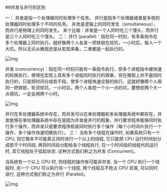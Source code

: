 ##并发与并行的区别



一：
并发是指一个处理器同时处理多个任务。
并行是指多个处理器或者是多核的处理器同时处理多个不同的任务。
并发是逻辑上的同时发生（simultaneous），而并行是物理上的同时发生。
来个比喻：并发是一个人同时吃三个馒头，而并行是三个人同时吃三个馒头。
二：
并行 (parallel)：指在同一时刻，有多条指令在多个处理器上同时执行。就好像两个人各拿一把铁锨在挖坑，一小时后，每人一个大坑。所以无论从微观还是从宏观来看，二者都是一起执行的。

![img](https://img-blog.csdn.net/20160522231156816)


并发 (concurrency)：指在同一时刻只能有一条指令执行，但多个进程指令被快速的轮换执行，使得在宏观上具有多个进程同时执行的效果，但在微观上并不是同时执行的，只是把时间分成若干段，使多个进程快速交替的执行。这就好像两个人用同一把铁锨，轮流挖坑，一小时后，两个人各挖一个小一点的坑，要想挖两个大一点得坑，一定会用两个小时。

![img](https://img-blog.csdn.net/20160522231219254)





并行在多处理器系统中存在，而并发可以在单处理器和多处理器系统中都存在，并发能够在单处理器系统中存在是因为并发是并行的假象，并行要求程序能够同时执行多个操作，而并发只是要求程序假装同时执行多个操作（每个小时间片执行一个操作，多个操作快速切换执行）。
三：
当有多个线程在操作时, 如果系统只有一个 CPU, 则它根本不可能真正同时进行一个以上的线程, 它只能把 CPU 运行时间划分成若干个时间段, 再将时间段分配给各个线程执行, 在一个时间段的线程代码运行时, 其它线程处于挂起状态. 这种方式我们称之为并发 (Concurrent)。



当系统有一个以上 CPU 时, 则线程的操作有可能非并发. 当一个 CPU 执行一个线程时, 另一个 CPU 可以执行另一个线程, 两个线程互不抢占 CPU 资源, 可以同时进行, 这种方式我们称之为并行 (Parallel)。

![img](https://img-blog.csdn.net/20160522231547771)